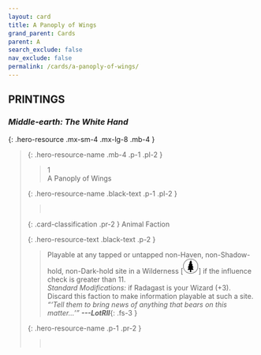 ```yaml
---
layout: card
title: A Panoply of Wings
grand_parent: Cards
parent: A
search_exclude: false
nav_exclude: false
permalink: /cards/a-panoply-of-wings/
---
```


## PRINTINGS


### _Middle-earth: The White Hand_

{: .hero-resource .mx-sm-4 .mx-lg-8 .mb-4 }
> {: .hero-resource-name .mb-4 .p-1 .pl-2 }
> > <div class="card-mp">1</div>
> > <div class="card-name">A Panoply of Wings</div>
>
> {: .hero-resource-name .black-text .p-1 .pl-2 }
> > &nbsp;
>
> {: .card-classification .pr-2 }
> Animal Faction
>
> {: .hero-resource-text .black-text .p-2 }
> > Playable at any tapped or untapped non-Haven, non-Shadow-hold, non-Dark-hold site in a Wilderness \[![](/assets/images/wilderness.svg)] if the influence check is greater than 11.  <br>_Standard Modifications:_ if Radagast is your Wizard (+3). Discard this faction to make information playable at such a site. <br>_“‘Tell them to bring news of anything that bears on this matter...’”_ ***---&#65279;LotRII***{: .fs-3 } 
> 
> {: .hero-resource-name .p-1 .pr-2 }
> > <div class="card-shield"></div>
> > <div class="card-corruption">&nbsp;</div>
